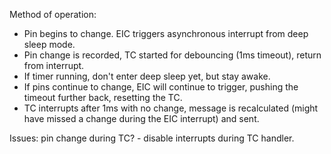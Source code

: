 Method of operation:
 - Pin begins to change. EIC triggers asynchronous interrupt from deep sleep mode.
 - Pin change is recorded, TC started for debouncing (1ms timeout), return from interrupt.
  - If timer running, don't enter deep sleep yet, but stay awake.
 - If pins continue to change, EIC will continue to trigger, pushing the timeout further back, resetting the TC.
 - TC interrupts after 1ms with no change, message is recalculated (might have missed a change during the EIC interrupt) and sent.

 Issues: pin change during TC? - disable interrupts during TC handler.
 
